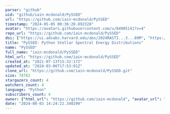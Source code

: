 ```yaml
---
parser: "github"
uid: "github/iain-mcdonald/PySSED"
url: "https://github.com/iain-mcdonald/PySSED"
timestamp: "2024-05-05 00:36:20.892328"
avatar: "https://avatars.githubusercontent.com/u/84905141?v=4"
repo_url: "https://github.com/iain-mcdonald/PySSED"
doi: ["https://ui.adsabs.harvard.edu/abs/2024RASTI...3...89M", "https://ui.adsabs.harvard.edu/abs/2024ascl.soft04019M/abstract"]
title: "PySSED: Python Stellar Spectral Energy Distributions"
name: "PySSED"
full_name: "iain-mcdonald/PySSED"
html_url: "https://github.com/iain-mcdonald/PySSED"
created_at: "2021-07-13T15:32:17Z"
updated_at: "2024-03-06T17:53:01Z"
clone_url: "https://github.com/iain-mcdonald/PySSED.git"
size: 78762
stargazers_count: 4
watchers_count: 4
language: "Python"
subscribers_count: 4
owner: {"html_url": "https://github.com/iain-mcdonald", "avatar_url": "https://avatars.githubusercontent.com/u/84905141?v=4", "login": "iain-mcdonald", "type": "User"}
date: "2024-08-03 14:24:22.340299"
---
```

